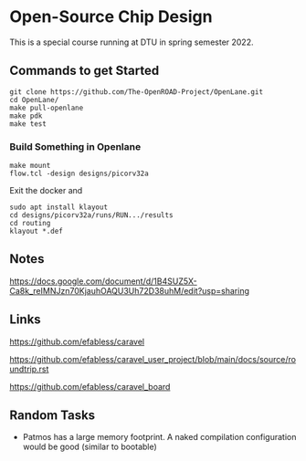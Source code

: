 # Open-Source Chip Design

This is a special course running at DTU in spring semester 2022.

## Commands to get Started

```
git clone https://github.com/The-OpenROAD-Project/OpenLane.git
cd OpenLane/
make pull-openlane
make pdk
make test
```

### Build Something in Openlane

```
make mount
flow.tcl -design designs/picorv32a
```

Exit the docker and

```
sudo apt install klayout
cd designs/picorv32a/runs/RUN.../results
cd routing
klayout *.def
```

## Notes

https://docs.google.com/document/d/1B4SUZ5X-Ca8k_reIMNJzn70KjauhOAQU3Uh72D38uhM/edit?usp=sharing

## Links

https://github.com/efabless/caravel

https://github.com/efabless/caravel_user_project/blob/main/docs/source/roundtrip.rst

https://github.com/efabless/caravel_board

## Random Tasks

 * Patmos has a large memory footprint. A naked compilation configuration would be good (similar to bootable)

